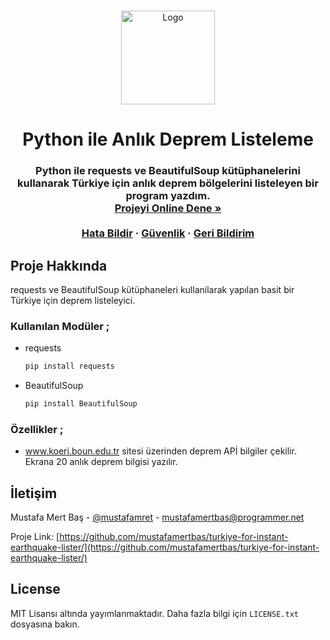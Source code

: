 <a name="readme-top"></a>

<br />
<div align="center">
  <a href="https://github.com/othneildrew/Best-README-Template">
    <img src="https://i.hizliresim.com/70zu244.png" alt="Logo" width="150" height="150">
  </a>

  <h1 align="center">Python ile Anlık Deprem Listeleme</h1>

  <h3 align="center">
   Python ile requests ve BeautifulSoup kütüphanelerini kullanarak Türkiye için anlık deprem bölgelerini listeleyen bir program yazdım.
    <br />
    <a href="https://replit.com/@mustafamertbas/Turkiye-Anlik-Deprem-Listeleyici"><strong>Projeyi Online Dene »</strong></a>
    <br />
    <br />
    <a href="https://github.com/mustafamertbas/turkiye-for-instant-earthquake-lister/issues">Hata Bildir</a>
    ·
    <a href="https://github.com/mustafamertbas/turkiye-for-instant-earthquake-lister/security">Güvenlik</a>
    ·
    <a href="https://github.com/mustafamertbas/turkiye-for-instant-earthquake-lister/issues">Geri Bildirim</a>
  </p>
</div>



<!-- Proje Hakkında -->
## Proje Hakkında

requests ve BeautifulSoup
kütüphaneleri kullanilarak
yapılan basit bir Türkiye için deprem listeleyici.

### Kullanılan Modüler ;
* requests
  ```sh
  pip install requests
  ```

* BeautifulSoup
  ```sh
  pip install BeautifulSoup
  ```





### Özellikler ;
* www.koeri.boun.edu.tr sitesi üzerinden deprem APİ bilgiler çekilir. Ekrana 20 anlık deprem bilgisi yazılır.
 






<!-- İletişim -->
## İletişim
Mustafa Mert Baş - [@mustafamret](https://instagram.com/mustafamret.dev) - mustafamertbas@programmer.net


Proje Link: [https://github.com/mustafamertbas/turkiye-for-instant-earthquake-lister/](https://github.com/mustafamertbas/turkiye-for-instant-earthquake-lister/)




<!-- LICENSE -->
## License
MIT Lisansı altında yayımlanmaktadır. Daha fazla bilgi için `LICENSE.txt` dosyasına bakın. 
 
